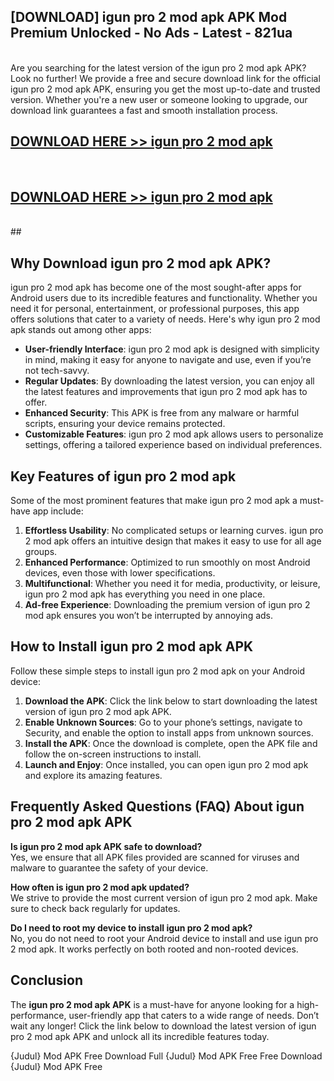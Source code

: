 ## [DOWNLOAD] igun pro 2 mod apk APK Mod  Premium Unlocked - No Ads - Latest - 821ua <br>
<br>
Are you searching for the latest version of the igun pro 2 mod apk APK? Look no further! We provide a free and secure download link for the official igun pro 2 mod apk APK, ensuring you get the most up-to-date and trusted version. Whether you're a new user or someone looking to upgrade, our download link guarantees a fast and smooth installation process.


## [DOWNLOAD HERE >> igun pro 2 mod apk](http://leaked.freeplayer.one?title=igun_pro_2_mod_apk&ref=06)
  <br>

## [DOWNLOAD HERE >> igun pro 2 mod apk](http://leaked.freeplayer.one?title=igun_pro_2_mod_apk&ref=06)
  <br>
  ##



## Why Download igun pro 2 mod apk APK?

igun pro 2 mod apk has become one of the most sought-after apps for Android users due to its incredible features and functionality. Whether you need it for personal, entertainment, or professional purposes, this app offers solutions that cater to a variety of needs. Here's why igun pro 2 mod apk stands out among other apps:

- **User-friendly Interface**: igun pro 2 mod apk is designed with simplicity in mind, making it easy for anyone to navigate and use, even if you’re not tech-savvy.
- **Regular Updates**: By downloading the latest version, you can enjoy all the latest features and improvements that igun pro 2 mod apk has to offer.
- **Enhanced Security**: This APK is free from any malware or harmful scripts, ensuring your device remains protected.
- **Customizable Features**: igun pro 2 mod apk allows users to personalize settings, offering a tailored experience based on individual preferences.

## Key Features of igun pro 2 mod apk

Some of the most prominent features that make igun pro 2 mod apk a must-have app include:

1. **Effortless Usability**: No complicated setups or learning curves. igun pro 2 mod apk offers an intuitive design that makes it easy to use for all age groups.
2. **Enhanced Performance**: Optimized to run smoothly on most Android devices, even those with lower specifications.
3. **Multifunctional**: Whether you need it for media, productivity, or leisure, igun pro 2 mod apk has everything you need in one place.
4. **Ad-free Experience**: Downloading the premium version of igun pro 2 mod apk ensures you won’t be interrupted by annoying ads.

## How to Install igun pro 2 mod apk APK

Follow these simple steps to install igun pro 2 mod apk on your Android device:

1. **Download the APK**: Click the link below to start downloading the latest version of igun pro 2 mod apk APK.
2. **Enable Unknown Sources**: Go to your phone’s settings, navigate to Security, and enable the option to install apps from unknown sources.
3. **Install the APK**: Once the download is complete, open the APK file and follow the on-screen instructions to install.
4. **Launch and Enjoy**: Once installed, you can open igun pro 2 mod apk and explore its amazing features.

## Frequently Asked Questions (FAQ) About igun pro 2 mod apk APK

**Is igun pro 2 mod apk APK safe to download?**  
Yes, we ensure that all APK files provided are scanned for viruses and malware to guarantee the safety of your device.

**How often is igun pro 2 mod apk updated?**  
We strive to provide the most current version of igun pro 2 mod apk. Make sure to check back regularly for updates.

**Do I need to root my device to install igun pro 2 mod apk?**  
No, you do not need to root your Android device to install and use igun pro 2 mod apk. It works perfectly on both rooted and non-rooted devices.

## Conclusion

The **igun pro 2 mod apk APK** is a must-have for anyone looking for a high-performance, user-friendly app that caters to a wide range of needs. Don’t wait any longer! Click the link below to download the latest version of igun pro 2 mod apk APK and unlock all its incredible features today.

{Judul} Mod APK Free
Download Full {Judul} Mod APK Free
Free Download {Judul} Mod APK Free

